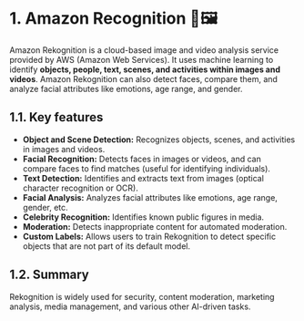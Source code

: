 # 1. Amazon Recognition 🤖🖼️

Amazon Rekognition is a cloud-based image and video analysis service provided by AWS (Amazon Web Services). It uses machine learning to identify **objects, people, text, scenes, and activities within images and videos**. Amazon Rekognition can also detect faces, compare them, and analyze facial attributes like emotions, age range, and gender.

## 1.1. Key features

- **Object and Scene Detection:** Recognizes objects, scenes, and activities in images and videos.
- **Facial Recognition:** Detects faces in images or videos, and can compare faces to find matches (useful for identifying individuals).
- **Text Detection:** Identifies and extracts text from images (optical character recognition or OCR).
- **Facial Analysis:** Analyzes facial attributes like emotions, age range, gender, etc.
- **Celebrity Recognition:** Identifies known public figures in media.
- **Moderation:** Detects inappropriate content for automated moderation.
- **Custom Labels:** Allows users to train Rekognition to detect specific objects that are not part of its default model.

## 1.2. Summary

Rekognition is widely used for security, content moderation, marketing analysis, media management, and various other AI-driven tasks.

